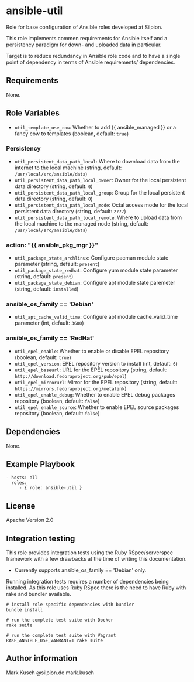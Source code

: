 # ansible-util

Role for base configuration of Ansible roles developed at Silpion.


This role implements commen requirements for Ansible itself and
a persistency paradigm for down- and uploaded data in particular.

Target is to reduce redundancy in Ansible role code and to have
a single point of dependency in terms of Ansible requirements/
dependencies.

## Requirements

None.

## Role Variables

* ``util_template_use_cow``: Whether to add {{ ansible_managed }} or a fancy cow to templates (boolean, default: ``true``)

### Persistency

* ``util_persistent_data_path_local``: Where to download data from the internet to the local machine (string, default: ``/usr/local/src/ansible/data``)
* ``util_persistent_data_path_local_owner``: Owner for the local persistent data directory (string, default: ``0``)
* ``util_persistent_data_path_local_group``: Group for the local persistent data directory (string, default: ``0``)
* ``util_persistent_data_path_local_mode``: Octal access mode for the local persistent data directory (string, default: ``2777``)
* ``util_persistent_data_path_local_remote``: Where to upload data from the local machine to the managed node (string, default: ``/usr/local/src/ansible/data``)

### action: "{{ ansible_pkg_mgr }}"

* ``util_package_state_archlinux``: Configure pacman module state parameter (string, default: ``present``)
* ``util_package_state_redhat``: Configure yum module state parameter (string, default: ``present``)
* ``util_package_state_debian``: Configure apt module state paremeter (string, default: ``installed``)

### ansible_os_family == 'Debian'

* ``util_apt_cache_valid_time``: Configure apt module cache_valid_time parameter (int, default: ``3600``)

### ansible_os_family == 'RedHat'

* ``util_epel_enable``: Whether to enable or disable EPEL repository (boolean, default: ``true``)
* ``util_epel_version``: EPEL repository version to install (int, default: ``6``)
* ``util_epel_baseurl``: URL for the EPEL repository (string, default: ``http://download.fedoraproject.org/pub/epel``)
* ``util_epel_mirrorurl``: Mirror for the EPEL repository (string, default: ``https://mirrors.fedoraproject.org/metalink``)
* ``util_epel_enable_debug``: Whether to enable EPEL debug packages repository (boolean, default: ``false``)
* ``util_epel_enable_source``: Whether to enable EPEL source packages repository (boolean, default: ``false``)

## Dependencies

None.

## Example Playbook

    - hosts: all
      roles:
         - { role: ansible-util }

## License

Apache Version 2.0

## Integration testing

This role provides integration tests using the Ruby RSpec/serverspec framework
with a few drawbacks at the time of writing this documentation.

- Currently supports ansible_os_family == 'Debian' only.

Running integration tests requires a number of dependencies being
installed. As this role uses Ruby RSpec there is the need to have
Ruby with rake and bundler available.

    # install role specific dependencies with bundler
    bundle install

<!-- -->

    # run the complete test suite with Docker
    rake suite

<!-- -->

    # run the complete test suite with Vagrant
    RAKE_ANSIBLE_USE_VAGRANT=1 rake suite


## Author information

Mark Kusch @silpion.de mark.kusch


<!-- vim: set nofen ts=4 sw=4 et: -->
